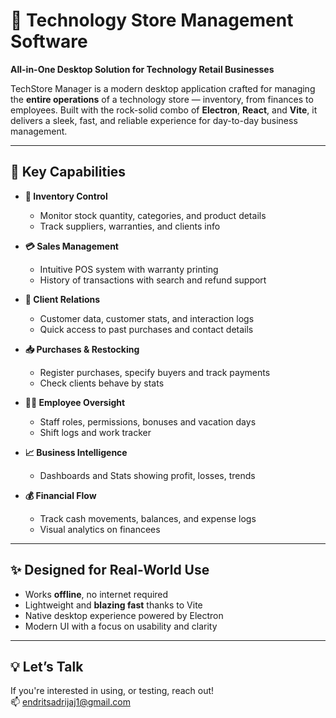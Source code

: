 # 💼 Technology Store Management Software

**All-in-One Desktop Solution for Technology Retail Businesses**

TechStore Manager is a modern desktop application crafted for managing the **entire operations** of a technology store — inventory, from finances to employees. Built with the rock-solid combo of **Electron**, **React**, and **Vite**, it delivers a sleek, fast, and reliable experience for day-to-day business management.

---

## 🔑 Key Capabilities

- **🧾 Inventory Control**
  - Monitor stock quantity, categories, and product details
  - Track suppliers, warranties, and clients info

- **💳 Sales Management**
  - Intuitive POS system with warranty printing
  - History of transactions with search and refund support

- **👥 Client Relations**
  - Customer data, customer stats, and interaction logs
  - Quick access to past purchases and contact details

- **📥 Purchases & Restocking**
  - Register purchases, specify buyers and track payments
  - Check clients behave by stats

- **🧑‍💼 Employee Oversight**
  - Staff roles, permissions, bonuses and vacation days
  - Shift logs and work tracker

- **📈 Business Intelligence**
  - Dashboards and Stats showing profit, losses, trends

- **💰 Financial Flow**
  - Track cash movements, balances, and expense logs
  - Visual analytics on financees

---

## ✨ Designed for Real-World Use

- Works **offline**, no internet required
- Lightweight and **blazing fast** thanks to Vite
- Native desktop experience powered by Electron
- Modern UI with a focus on usability and clarity

---

## 💡 Let’s Talk

If you're interested in using, or testing, reach out!  
📫 endritsadrijaj1@gmail.com  
